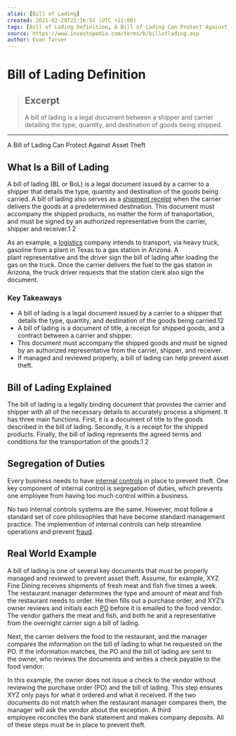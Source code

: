 ```yaml
---
alias: [Bill of Lading]
created: 2021-02-28T22:16:51 (UTC +11:00)
tags: [Bill of Lading Definition, A Bill of Lading Can Protect Against Asset Theft]
source: https://www.investopedia.com/terms/b/billoflading.asp
author: Evan Tarver
---
```


# Bill of Lading Definition

> ## Excerpt
> A bill of lading is a legal document between a shipper and carrier detailing the type, quantity, and destination of goods being shipped.

---

A Bill of Lading Can Protect Against Asset Theft
## What Is a Bill of Lading

A bill of lading (BL or BoL) is a legal document issued by a carrier to a shipper that details the type, quantity and destination of the goods being carried. A bill of lading also serves as a [shipment receipt](https://www.investopedia.com/terms/r/receipt.asp) when the carrier delivers the goods at a predetermined destination. This document must accompany the shipped products, no matter the form of transportation, and must be signed by an authorized representative from the carrier, shipper and receiver.1 2

As an example, a [logistics](https://www.investopedia.com/terms/l/logistics.asp) company intends to transport, via heavy truck, gasoline from a plant in Texas to a gas station in Arizona. A plant representative and the driver sign the bill of lading after loading the gas on the truck. Once the carrier delivers the fuel to the gas station in Arizona, the truck driver requests that the station clerk also sign the document.

### Key Takeaways

-   A bill of lading is a legal document issued by a carrier to a shipper that details the type, quantity, and destination of the goods being carried.12
-   A bill of lading is a document of title, a receipt for shipped goods, and a contract between a carrier and shipper. 
-   This document must accompany the shipped goods and must be signed by an authorized representative from the carrier, shipper, and receiver.
-   If managed and reviewed properly, a bill of lading can help prevent asset theft.

## Bill of Lading Explained

The bill of lading is a legally binding document that provides the carrier and shipper with all of the necessary details to accurately process a shipment. It has three main functions. First, it is a document of title to the goods described in the bill of lading. Secondly, it is a receipt for the shipped products. Finally, the bill of lading represents the agreed terms and conditions for the transportation of the goods.1 2

## Segregation of Duties

Every business needs to have [internal controls](https://www.investopedia.com/terms/i/internalcontrols.asp) in place to prevent theft. One key component of internal control is segregation of duties, which prevents one employee from having too much control within a business.

No two internal controls systems are the same. However, most follow a standard set of core philosophies that have become standard management practice. The implemention of internal controls can help streamline operations and prevent [fraud](https://www.investopedia.com/terms/f/fraud.asp).

## Real World Example

A bill of lading is one of several key documents that must be properly managed and reviewed to prevent asset theft. Assume, for example, XYZ Fine Dining receives shipments of fresh meat and fish five times a week. The restaurant manager determines the type and amount of meat and fish the restaurant needs to order. He then fills out a purchase order, and XYZ’s owner reviews and initials each [PO](https://www.investopedia.com/terms/p/purchase-order-lead-time.asp) before it is emailed to the food vendor. The vendor gathers the meat and fish, and both he and a representative from the overnight carrier sign a bill of lading.

Next, the carrier delivers the food to the restaurant, and the manager compares the information on the bill of lading to what he requested on the PO. If the information matches, the PO and the bill of lading are sent to the owner, who reviews the documents and writes a check payable to the food vendor.

In this example, the owner does not issue a check to the vendor without reviewing the purchase order (PO) and the bill of lading. This step ensures XYZ only pays for what it ordered and what it received. If the two documents do not match when the restaurant manager compares them, the manager will ask the vendor about the exception. A third employee reconciles the bank statement and makes company deposits. All of these steps must be in place to prevent theft.
